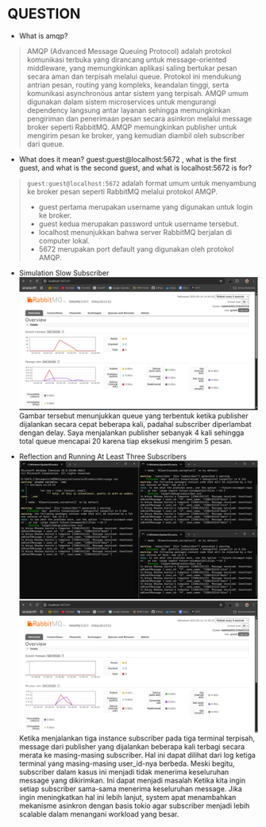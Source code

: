 # QUESTION

- What is amqp?
> AMQP (Advanced Message Queuing Protocol) adalah protokol komunikasi terbuka yang dirancang untuk message-oriented middleware, yang memungkinkan aplikasi saling bertukar pesan secara aman dan terpisah melalui queue. Protokol ini mendukung antrian pesan, routing yang kompleks, keandalan tinggi, serta komunikasi asynchronous antar sistem yang terpisah. AMQP umum digunakan dalam sistem microservices untuk mengurangi dependency langsung antar layanan sehingga memungkinkan pengiriman dan penerimaan pesan secara asinkron melalui message broker seperti RabbitMQ. AMQP memungkinkan publisher untuk mengirim pesan ke broker, yang kemudian diambil oleh subscriber dari queue.

- What does it mean? guest:guest@localhost:5672 , what is the first guest, and what
  is the second guest, and what is localhost:5672 is for?
> `guest:guest@localhost:5672` adalah format umum untuk menyambung ke broker pesan seperti RabbitMQ melalui protokol AMQP.
> - guest pertama merupakan username yang digunakan untuk login ke broker.
> - guest kedua merupakan password untuk username tersebut.
> - localhost menunjukkan bahwa server RabbitMQ berjalan di computer lokal.
> - 5672 merupakan port default yang digunakan oleh protokol AMQP.

- Simulation Slow Subscriber
![Slow_Subscriber](images/Slow_Subscriber.png)
Gambar tersebut menunjukkan queue yang terbentuk ketika publisher dijalankan secara cepat beberapa kali, padahal subscriber diperlambat dengan delay. Saya menjalankan publisher sebanyak 4 kali sehingga total queue mencapai 20 karena tiap eksekusi mengirim 5 pesan.

- Reflection and Running At Least Three Subscribers
![Three_Subscriber](images/Three_Subscribers.png)
![RabbitMQ_ThreeSubs](images/RabbitMQ_ThreeSubs.png)
  Ketika menjalankan tiga instance subscriber pada tiga terminal terpisah, message dari publisher yang dijalankan beberapa kali terbagi secara merata ke masing-masing subscriber. Hal ini dapat dilihat dari log ketiga terminal yang masing-masing user_id-nya berbeda. Meski begitu, subscriber dalam kasus ini menjadi tidak menerima keseluruhan message yang dikirimkan. Ini dapat menjadi masalah Ketika kita ingin setiap subscriber sama-sama menerima keseluruhan message. Jika ingin meningkatkan hal ini lebih lanjut, system apat menambahkan mekanisme asinkron dengan basis tokio agar subscriber menjadi lebih scalable dalam menangani workload yang besar. 